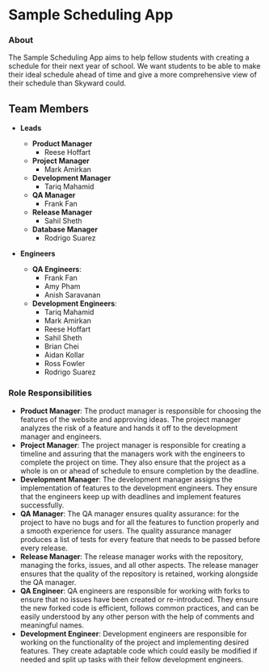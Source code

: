 # Sample Scheduling App
### About
The Sample Scheduling App aims to help fellow students with creating a schedule for their next year of school. We want students to be able to make their ideal schedule ahead of time and give a more comprehensive view of their schedule than Skyward could.

## Team Members

* **Leads**
 	* **Product Manager**
		* Reese Hoffart
	* **Project Manager** 
		* Mark Amirkan
	* **Development Manager**
		* Tariq Mahamid
	* **QA Manager**
		* Frank Fan
	* **Release Manager**
		* Sahil Sheth
	* **Database Manager**
		* Rodrigo Suarez


* **Engineers**
	* **QA Engineers**: 
		* Frank Fan
		* Amy Pham
		* Anish Saravanan
	* **Development Engineers**: 
		* Tariq Mahamid
		* Mark Amirkan
		* Reese Hoffart
		* Sahil Sheth
		* Brian Chei 
		* Aidan Kollar
		* Ross Fowler
		* Rodrigo Suarez


### Role Responsibilities
* **Product Manager**: The product manager is responsible for choosing the features of the website and approving ideas. The project manager analyzes the risk of a feature and hands it off to the development manager and engineers.
* **Project Manager**: The project manager is responsible for creating a timeline and assuring that the managers work with the engineers to complete the project on time. They also ensure that the project as a whole is on or ahead of schedule to ensure completion by the deadline.
* **Development Manager**: The development manager assigns the implementation of features to the development engineers. They ensure that the engineers keep up with deadlines and implement features successfully.
* **QA Manager**: The QA manager ensures quality assurance: for the project to have no bugs and for all the features to function properly and a smooth experience for users. The quality assurance  manager produces a list of tests for every feature that needs to be passed before every release.
* **Release Manager**: The release manager works with the repository, managing the forks, issues, and all other aspects. The release manager ensures that the quality of the repository is retained, working alongside the QA manager.
* **QA Engineer**: QA engineers are responsible for working with forks to ensure that no issues have been created or re-introduced. They ensure the new forked code is efficient, follows common practices, and can be easily understood by any other person with the help of comments and meaningful names.
* **Development Engineer**: Development engineers are responsible for working on the functionality of the project and implementing desired features. They create adaptable code which could easily be modified if needed and split up tasks with their fellow development engineers.
